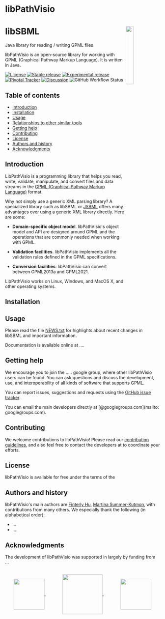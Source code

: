# libPathVisio

libSBML<img width="22%" align="right" src=".graphics/libsbml-logo-and-name.svg">
=============================================================================

Java library for reading / writing GPML files

libPathVisio is an open-source library for working with GPML (Graphical Pathway Markup Language).  It is written in Java.

[![License](https://img.shields.io/badge/License-LGPL-blue.svg?style=flat-square)](https://www.gnu.org/licenses/old-licenses/lgpl-2.1.en.html)
[![Stable release](https://img.shields.io/badge/Stable_release-5.19.0-brightgreen.svg?style=flat-square)](https://sourceforge.net/projects/sbml/files/libsbml/5.19.0/stable/)
[![Experimental release](https://img.shields.io/badge/Experimental_release-5.19.0-b44e88.svg?style=flat-square)](https://sourceforge.net/projects/sbml/files/libsbml/5.19.0/experimental/)
[![Pivotal Tracker](https://img.shields.io/badge/Project_management-Pivotal-d07a3e.svg?style=flat-square)](https://www.pivotaltracker.com/n/projects/248655)
[![Discussion](https://img.shields.io/badge/Discussion-libsbml--development-lightgray.svg?style=flat-square)]()
![GitHub Workflow Status](https://img.shields.io/github/workflow/status/sbmlteam/libsbml/Nightly%20build%20(binaries)?label=Nightly%20build&style=flat-square)



Table of contents
-----------------

* [Introduction](#introduction)
* [Installation](#installation)
* [Usage](#usage)
* [Relationships to other similar tools](#relationships-to-other-similar-tools)
* [Getting help](#getting-help)
* [Contributing](#contributing)
* [License](#license)
* [Authors and history](#authors-and-history)
* [Acknowledgments](#authors-and-acknowledgments)


Introduction
------------

LibPathVisio is a programming library that helps you read, write, validate, manipulate, and convert files and data streams in the [GPML (Graphical Pathway Markup Language)](http://sbml.org) format.  

Why not simply use a generic XML parsing library?  A specialized library such as libSBML or [JSBML](https://github.com/sbmlteam/jsbml) offers many advantages over using a generic XML library directly.  Here are some:

* **Domain-specific object model**.  libPathVisio's object model and API are designed around GPML and the operations that are commonly needed when working with GPML.

* **Validation facilities**. libPathVisio implements all the validation rules defined in the GPML specifications.

* **Conversion facilities**: libPathVisio can convert between GPML2013a and GPML2021. 

LibPathVisio works on Linux, Windows, and  MacOS X, and other operating systems. 


Installation
------------



Usage
-----

Please read the file [NEWS.txt](NEWS.txt) for highlights about recent changes in libSBML and important information.

Documentation is available online at ....


Getting help
------------

We encourage you to join the ..... google group, where other libPathVisio users can be found.  You can ask questions and discuss the development, use, and interoperability of all kinds of software that supports GPML.

You can report issues, suggestions and requests using the [GitHub issue tracker](https://github.com/libPathVisio/issues).  

You can email the main developers directly at [@googlegroups.com](mailto: googlegroups.com).


Contributing
------------

We welcome contributions to libPathVisio!  Please read our [contribution guidelines](CONTRIBUTING.md), and also feel free to contact the developers at to coordinate your efforts.


License
-------

libPathVisio is available for free under the terms of the 


Authors and history
---------------------------

libPathVisio's main authors are [Finterly Hu](https://github.com/Finterly), [Martina Summer-Kutmon](https://github.com/mkutmon), with contributions from many others.  We especially thank the following (in alphabetical order):

* ...
* ....


Acknowledgments
---------------

The development of libPathVisio was supported in largely by funding from ...

<br>
<div align="center">
  <a href="https://www.nigms.nih.gov">
    <img valign="middle"  height="100" src=".graphics/US-NIH-NIGMS-Logo.svg">
  </a>
  &nbsp;&nbsp;&nbsp;&nbsp;&nbsp;&nbsp;
  &nbsp;&nbsp;&nbsp;&nbsp;&nbsp;&nbsp;
  <a href="https://www.caltech.edu">
    <img valign="middle" height="130" src=".graphics/caltech-round.png">
  </a>
  &nbsp;&nbsp;&nbsp;&nbsp;&nbsp;&nbsp;
  &nbsp;&nbsp;&nbsp;&nbsp;&nbsp;&nbsp;
  <a href="https://www.caltech.edu">
    <img valign="middle" height="100" src=".graphics/sbml-logo-only.png">
  </a>
</div>
